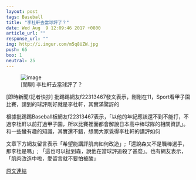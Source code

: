 ```yaml
---
layout: post
tags: Baseball
title: "李杜軒去當球評了？"
date: Wed Aug  9 12:09:46 2017 +0800
article_url: ""
response_url: ""
img: http://i.imgur.com/m5q8UZW.jpg
push: 65
boo: 1
neutral: 25
---
```


<figure>
<img src="http://i.imgur.com/m5q8UZW.jpg" alt="image">
<figcaption>
[閒聊] 李杜軒去當球評了？
</figcaption>
</figure>



[即時新聞/記者快抄] 批踢踢網友f22313467發文表示，剛剛在11，Sport看甲子園比賽，請到的球評剛好就是李杜軒，其實滿驚訝的

根據批踢踢Baseball板網友f22313467表示，「以他的年紀應該還不到不能打，不過李杜軒以前打過甲子園，所以比賽裡面都會解說日本高中棒球隊的相關資訊」。和一些蠻有趣的知識，其實還不錯，想問大家覺得李杜軒的講評如何

文章下方網友留言表示「希望能講評肌肉如何改造」;「還說森又不是職棒選手，那李杜是嗎」; 「這也可以扯到森，說他在當球評追殺了甚麼」。也有網友表示，「肌肉改造中啦，愛留言就不要怕被酸」

<a href = "https://www.ptt.cc/bbs/Baseball/M.1502251792.A.736.html">原文連結</a>

